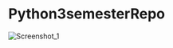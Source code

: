 # Python3semesterRepo
![Screenshot_1](https://user-images.githubusercontent.com/88574169/204772137-f7d8c276-d864-44bd-87f3-39268bc58269.png)
